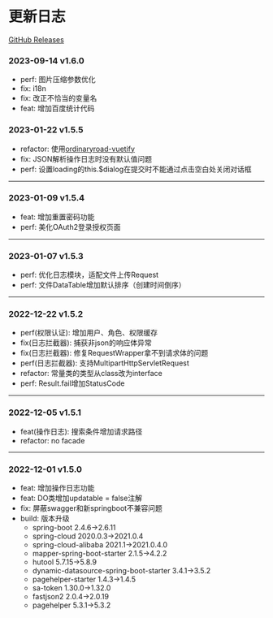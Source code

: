 # 更新日志

[GitHub Releases](https://github.com/1962247851/ordinaryroad/releases)

### 2023-09-14 v1.6.0

- perf: 图片压缩参数优化
- fix: i18n
- fix: 改正不恰当的变量名
- feat: 增加百度统计代码


### 2023-01-22 v1.5.5

- refactor: 使用[ordinaryroad-vuetify](https://github.com/1962247851/ordinaryroad-vuetify)
- fix: JSON解析操作日志时没有默认值问题
- perf: 设置loading的this.$dialog在提交时不能通过点击空白处关闭对话框

---

### 2023-01-09 v1.5.4

- feat: 增加重置密码功能
- perf: 美化OAuth2登录授权页面

---

### 2023-01-07 v1.5.3

- perf: 优化日志模块，适配文件上传Request
- perf: 文件DataTable增加默认排序（创建时间倒序）

---

### 2022-12-22 v1.5.2

- perf(权限认证): 增加用户、角色、权限缓存
- fix(日志拦截器): 捕获非json的响应体异常
- fix(日志拦截器): 修复RequestWrapper拿不到请求体的问题
- perf(日志拦截器): 支持MultipartHttpServletRequest
- refactor: 常量类的类型从class改为interface
- perf: Result.fail增加StatusCode

---

### 2022-12-05 v1.5.1

- feat(操作日志): 搜索条件增加请求路径
- refactor: no facade

---

### 2022-12-01 v1.5.0

- feat: 增加操作日志功能
- feat: DO类增加updatable = false注解
- fix: 屏蔽swagger和新springboot不兼容问题
- build: 版本升级
    - spring-boot 2.4.6->2.6.11
    - spring-cloud 2020.0.3->2021.0.4
    - spring-cloud-alibaba 2021.1->2021.0.4.0
    - mapper-spring-boot-starter 2.1.5->4.2.2
    - hutool 5.7.15->5.8.9
    - dynamic-datasource-spring-boot-starter 3.4.1->3.5.2
    - pagehelper-starter 1.4.3->1.4.5
    - sa-token 1.30.0->1.32.0
    - fastjson2 2.0.4->2.0.19
    - pagehelper 5.3.1->5.3.2